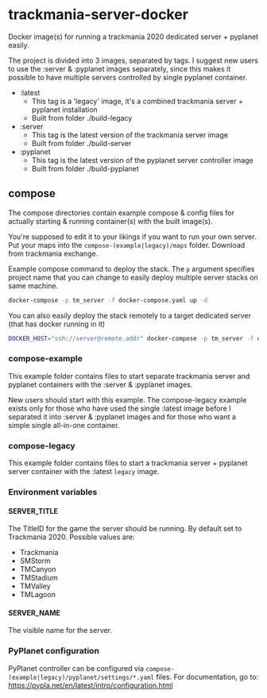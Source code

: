 # trackmania-server-docker

Docker image(s) for running a trackmania 2020 dedicated server + pyplanet easily.

The project is divided into 3 images, separated by tags. I suggest new users to use the :server & :pyplanet images separately, since this makes it possible to have multiple servers controlled by single pyplanet container.

* :latest
  * This tag is a 'legacy' image, it's a combined trackmania server + pyplanet installation
  * Built from folder ./build-legacy
* :server
  * This tag is the latest version of the trackmania server image
  * Built from folder ./build-server
* :pyplanet
  * This tag is the latest version of the pyplanet server controller image
  * Built from folder ./build-pyplanet

## compose

The compose directories contain example compose & config files for actually starting & running container(s) with the built image(s).

You're supposed to edit it to your likings if you want to run your own server. Put your maps into the `compose-(example|legacy)/maps` folder. Download from trackmania exchange.

Example compose command to deploy the stack. The `p` argument specifies project name that you can change to easily deploy multiple server stacks on same machine.

```bash
docker-compose -p tm_server -f docker-compose.yaml up -d
```

You can also easily deploy the stack remotely to a target dedicated server (that has docker running in it)

```bash
DOCKER_HOST="ssh://server@remote.addr" docker-compose -p tm_server -f docker-compose.yaml up -d
```

### compose-example

This example folder contains files to start separate trackmania server and pyplanet containers with the :server & :pyplanet images.

New users should start with this example. The compose-legacy example exists only for those who have used the single :latest image before I separated it into :server & :pyplanet images and for those who want a simple single all-in-one container.

### compose-legacy

This example folder contains files to start a trackmania server + pyplanet server container with the :latest `legacy` image.

### Environment variables

#### SERVER_TITLE

The TitleID for the game the server should be running. By default set to Trackmania 2020. Possible values are:

* Trackmania
* SMStorm
* TMCanyon
* TMStadium
* TMValley
* TMLagoon

#### SERVER_NAME

The visible name for the server.

### PyPlanet configuration

PyPlanet controller can be configured via `compose-(example|legacy)/pyplanet/settings/*.yaml` files. For documentation, go to: https://pypla.net/en/latest/intro/configuration.html
